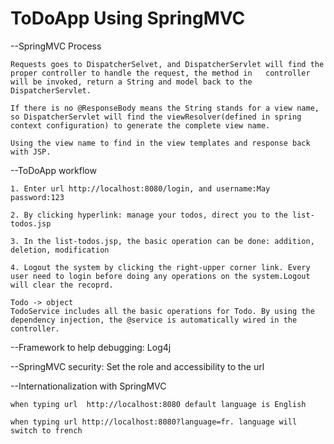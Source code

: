 # ToDoApp Using SpringMVC 

--SpringMVC Process

    Requests goes to DispatcherSelvet, and DispatcherServlet will find the proper controller to handle the request, the method in   controller will be invoked, return a String and model back to the DispatcherServlet.

    If there is no @ResponseBody means the String stands for a view name, so DispatcherServlet will find the viewResolver(defined in spring context configuration) to generate the complete view name.

    Using the view name to find in the view templates and response back with JSP.

--ToDoApp workflow

    1. Enter url http://localhost:8080/login, and username:May password:123

    2. By clicking hyperlink: manage your todos, direct you to the list-todos.jsp

    3. In the list-todos.jsp, the basic operation can be done: addition, deletion, modification

    4. Logout the system by clicking the right-upper corner link. Every user need to login before doing any operations on the system.Logout will clear the recoprd.

    Todo -> object
    TodoService includes all the basic operations for Todo. By using the dependency injection, the @service is automatically wired in the controller.

--Framework to help debugging: Log4j

--SpringMVC security: Set the role and accessibility to the url

--Internationalization with SpringMVC

    when typing url  http://localhost:8080 default language is English

    when typing url http://localhost:8080?language=fr. language will switch to french

